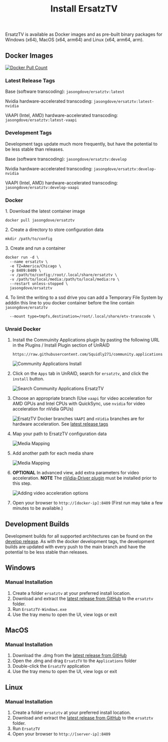 ﻿---
uid: user-guide-install
title: Install ErsatzTV
---

ErsatzTV is available as Docker images and as pre-built binary packages for Windows (x64), MacOS (x64, arm64) and Linux (x64, arm64, arm). 

## Docker Images

<a href="https://hub.docker.com/r/jasongdove/ersatztv"><img alt="Docker Pull Count" src="https://img.shields.io/docker/pulls/jasongdove/ersatztv" /></a>

### Latest Release Tags

Base (software transcoding): `jasongdove/ersatztv:latest`

Nvidia hardware-accelerated transcoding: `jasongdove/ersatztv:latest-nvidia`

VAAPI (Intel, AMD) hardware-accelerated transcoding: `jasongdove/ersatztv:latest-vaapi`

### Development Tags

Development tags update much more frequently, but have the potential to be less stable than releases. 

Base (software transcoding): `jasongdove/ersatztv:develop`

Nvidia hardware-accelerated transcoding: `jasongdove/ersatztv:develop-nvidia`

VAAPI (Intel, AMD) hardware-accelerated transcoding: `jasongdove/ersatztv:develop-vaapi`

### Docker

1\. Download the latest container image

```
docker pull jasongdove/ersatztv
```

2\. Create a directory to store configuration data

```
mkdir /path/to/config
```

3\. Create and run a container

```
docker run -d \
  --name ersatztv \
  -e TZ=America/Chicago \
  -p 8409:8409 \
  -v /path/to/config:/root/.local/share/ersatztv \
  -v /path/to/local/media:/path/to/local/media:ro \
  --restart unless-stopped \
  jasongdove/ersatztv
```

4\. To limit the writing to a ssd drive you can add a Temporary File System by adddin this line to you docker container before the line contain `jasongdove/ersatztv`

```
  --mount type=tmpfs,destination=/root/.local/share/etv-transcode \
```

### Unraid Docker

1. Install the Commuinity Applications plugin by pasting the following URL in the Plugins / Install Plugin section of UnRAID  

    ```
    https://raw.githubusercontent.com/Squidly271/community.applications/master/plugins/community.applications.plg
    ```  

    ![Community Applications Install](/images/docs/unraid-install-community-apps.png)

2. Click on the `Apps` tab in UnRAID, search for `ersatztv`, and click the `install` button.

    ![Search Community Applications ErsatzTV](/images/docs/unraid-docker-install-ersatz.png)

3. Choose an appropriate branch (Use `vaapi` for video acceleration for AMD GPUs and Intel CPUs with QuickSync, use `nvidia` for video acceleration for nVidia GPUs)

    ![ErsatzTV Docker branches](/images/docs/unraid-docker-ersatz-branches.png)
    `VAAPI` and `nVidia` branches are for hardware acceleration. See [latest release tags](install.md#latest-release-tags)

4. Map your path to ErsatzTV configuration data

    ![Media Mapping](/images/docs/unraid-path-to-configuration-data.png)

5. Add another path for each media share

    ![Media Mapping](/images/docs/unraid-path-to-media-share.png)

6. **OPTIONAL** In advanced view, add extra parameters for video acceleration. **NOTE** The [nVidia-Driver plugin](https://forums.unraid.net/topic/98978-plugin-nvidia-driver/) must be installed prior to this step.

    ![Adding video acceleration options](/images/docs/unraid-docker-ersatz-hwtranscoding.png)

7. Open your browser to `http://[docker-ip]:8409` (First run may take a few minutes to be available.)

## Development Builds

Development builds for all supported architectures can be found on the [develop release](https://github.com/ErsatzTV/ErsatzTV/releases/tag/develop).
As with the docker development tags, the development builds are updated with every push to the main branch and have the potential to be less stable than releases.

## Windows

### Manual Installation

1. Create a folder `ersatztv` at your preferred install location.
2. Download and extract the [latest release from GitHub](https://github.com/ErsatzTV/ErsatzTV/releases) to the `ersatztv` folder.
3. Run `ErsatzTV-Windows.exe`
4. Use the tray menu to open the UI, view logs or exit

## MacOS

### Manual Installation

1. Download the .dmg from the [latest release from GitHub](https://github.com/ErsatzTV/ErsatzTV/releases)
2. Open the .dmg and drag `ErsatzTV` to the `Applications` folder
3. Double-click the `ErsatzTV` application
4. Use the tray menu to open the UI, view logs or exit

## Linux

### Manual Installation

1. Create a folder `ersatztv` at your preferred install location.
2. Download and extract the [latest release from GitHub](https://github.com/ErsatzTV/ErsatzTV/releases) to the `ersatztv` folder.
3. Run `ErsatzTV`
4. Open your browser to `http://[server-ip]:8409`
